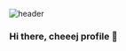 ![header](https://capsule-render.vercel.app/api?type=soft&color=auto&height=200&section=header&text=cheej%20render&fontSize=90)

### Hi there, cheeej profile 👋

<!--
**cheeej/cheeej** is a ✨ _special_ ✨ repository because its `README.md` (this file) appears on your GitHub profile.

Here are some ideas to get you started:

- 🔭 I’m currently working on ...
- 🌱 I’m currently learning ...
- 👯 I’m looking to collaborate on ...
- 🤔 I’m looking for help with ...
- 💬 Ask me about ...
- 📫 How to reach me: ...
- 😄 Pronouns: ...
- ⚡ Fun fact: ...
-->
